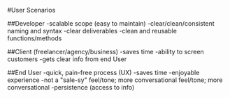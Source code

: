 #User Scenarios

##Developer
-scalable scope (easy to maintain)
-clear/clean/consistent naming and syntax
-clear deliverables
-clean and reusable functions/methods

##Client (freelancer/agency/business)
-saves time
-ability to screen customers
-gets clear info from end User

##End User
-quick, pain-free process (UX)
-saves time
-enjoyable experience
-not a "sale-sy" feel/tone; more conversational feel/tone; more conversational
-persistence (access to info)

